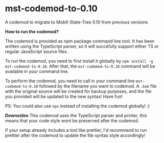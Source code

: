 # mst-codemod-to-0.10
A codemod to migrate to MobX-State-Tree 0.10 from previous versions

**How to run the codemod?**

The codemod is provided as npm package command line tool. It has been written using the TypeScript parser, so it will succefully support either TS or regular JavaScript source files.

To run the codemod, you need to first install it globally by `npm install -g mst-codemod-to-0.10`.
After that, the `mst-codemod-to-0.10` command will be available in your command line.

To perform the codemod, you need to call in your command line `mst-codemod-to-0.10` followed by the filename you want to codemod. A `.bak` file with the original source will be created for backup purposes, and the file you provided will be updated to the new syntax! Have fun!

PS: You could also use `npx` instead of installing the codemod globally! :)

**Downsides**
This codemod uses the TypeScript parser and printer, this means that your code style wont be preserved after the codemod.

If your setup already includes a tool like prettier, I'd recommend to run prettier after the codemod to update the file syntax style accordingly!
